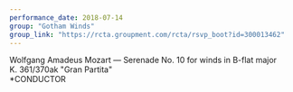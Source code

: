 ```yaml
---
performance_date: 2018-07-14
group: "Gotham Winds"
group_link: "https://rcta.groupment.com/rcta/rsvp_boot?id=300013462"
---
```

Wolfgang Amadeus Mozart — Serenade No. 10 for winds in B-flat major<br/>
K. 361/370ak "Gran Partita"<br/>
*CONDUCTOR
